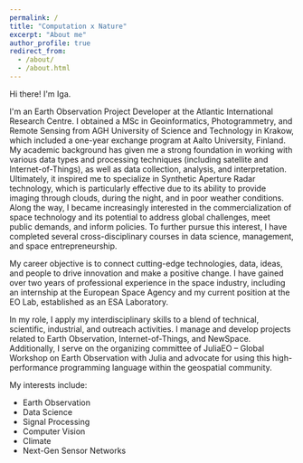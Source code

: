 ```yaml
---
permalink: /
title: "Computation x Nature"
excerpt: "About me"
author_profile: true
redirect_from: 
  - /about/
  - /about.html
---
```


Hi there! I'm Iga.

I'm an Earth Observation Project Developer at the Atlantic International Research Centre. I obtained a MSc in Geoinformatics, Photogrammetry, and Remote Sensing from AGH University of Science and Technology in Krakow, which included a one-year exchange program at Aalto University, Finland. My academic background has given me a strong foundation in working with various data types and processing techniques (including satellite and Internet-of-Things), as well as data collection, analysis, and interpretation. Ultimately, it inspired me to specialize in Synthetic Aperture Radar technology, which is particularly effective due to its ability to provide imaging through clouds, during the night, and in poor weather conditions. Along the way, I became increasingly interested in the commercialization of space technology and its potential to address global challenges, meet public demands, and inform policies. To further pursue this interest, I have completed several cross-disciplinary courses in data science, management, and space entrepreneurship.

My career objective is to connect cutting-edge technologies, data, ideas, and people to drive innovation and make a positive change. I have gained over two years of professional experience in the space industry, including an internship at the European Space Agency and my current position at the EO Lab, established as an ESA Laboratory.

In my role, I apply my interdisciplinary skills to a blend of technical, scientific, industrial, and outreach activities. I manage and develop projects related to Earth Observation, Internet-of-Things, and NewSpace. Additionally, I serve on the organizing committee of JuliaEO – Global Workshop on Earth Observation with Julia and advocate for using this high-performance programming language within the geospatial community.

My interests include:

* Earth Observation 
* Data Science 
* Signal Processing 
* Computer Vision 
* Climate
* Next-Gen Sensor Networks
